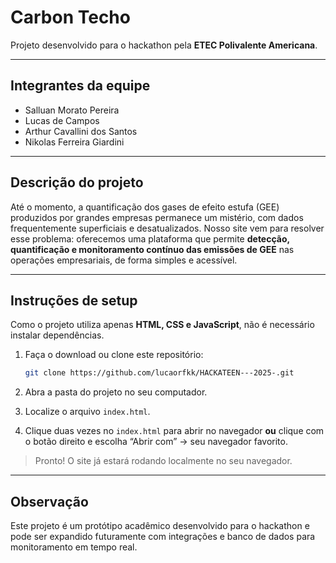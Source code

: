# Carbon Techo

Projeto desenvolvido para o hackathon pela **ETEC Polivalente Americana**.

---

## Integrantes da equipe

* Salluan Morato Pereira
* Lucas de Campos
* Arthur Cavallini dos Santos
* Nikolas Ferreira Giardini

---

## Descrição do projeto

Até o momento, a quantificação dos gases de efeito estufa (GEE) produzidos por grandes empresas permanece um mistério, com dados frequentemente superficiais e desatualizados. Nosso site vem para resolver esse problema: oferecemos uma plataforma que permite **detecção, quantificação e monitoramento contínuo das emissões de GEE** nas operações empresariais, de forma simples e acessível.

---

## Instruções de setup

Como o projeto utiliza apenas **HTML, CSS e JavaScript**, não é necessário instalar dependências.

1. Faça o download ou clone este repositório:

   ```bash
   git clone https://github.com/lucaorfkk/HACKATEEN---2025-.git
   ```

2. Abra a pasta do projeto no seu computador.

3. Localize o arquivo `index.html`.

4. Clique duas vezes no `index.html` para abrir no navegador **ou** clique com o botão direito e escolha “Abrir com” → seu navegador favorito.

> Pronto! O site já estará rodando localmente no seu navegador.

---

## Observação

Este projeto é um protótipo acadêmico desenvolvido para o hackathon e pode ser expandido futuramente com integrações e banco de dados para monitoramento em tempo real.
